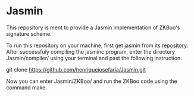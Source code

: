 # Jasmin

This repository is ment to provide a Jasmin implementation of ZKBoo's signature scheme.  
  
  
To run this repository on your machine, first get jasmin from its [repository](https://github.com/jasmin-lang/jasmin).  
After successfuly compiling the jasminc program, enter the directory Jasmin/compiler/ using your terminal and past the following instruction:  

git clone https://github.com/henriquejosefaria/Jasmin.git 

Now you can enter Jasmin/ZKBoo/ and run the ZKBoo code using the command make.
 


